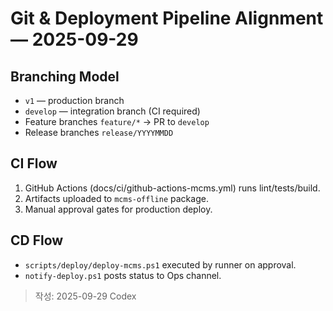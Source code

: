 # Git & Deployment Pipeline Alignment — 2025-09-29

## Branching Model
- `v1` — production branch
- `develop` — integration branch (CI required)
- Feature branches `feature/*` → PR to `develop`
- Release branches `release/YYYYMMDD`

## CI Flow
1. GitHub Actions (docs/ci/github-actions-mcms.yml) runs lint/tests/build.
2. Artifacts uploaded to `mcms-offline` package.
3. Manual approval gates for production deploy.

## CD Flow
- `scripts/deploy/deploy-mcms.ps1` executed by runner on approval.
- `notify-deploy.ps1` posts status to Ops channel.

> 작성: 2025-09-29 Codex
